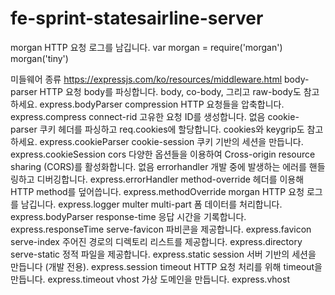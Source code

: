 # fe-sprint-statesairline-server 
morgan	HTTP 요청 로그를 남깁니다.
var morgan = require('morgan')
morgan('tiny')

미들웨어 종류
https://expressjs.com/ko/resources/middleware.html
body-parser	HTTP 요청 body를 파싱합니다. body, co-body, 그리고 raw-body도 참고하세요.	express.bodyParser
compression	HTTP 요청들을 압축합니다.	express.compress
connect-rid	고유한 요청 ID를 생성합니다.	없음
cookie-parser	쿠키 헤더를 파싱하고 req.cookies에 할당합니다. cookies와 keygrip도 참고하세요.	express.cookieParser
cookie-session	쿠키 기반의 세션을 만듭니다.	express.cookieSession
cors	다양한 옵션들을 이용하여 Cross-origin resource sharing (CORS)를 활성화합니다.	없음
errorhandler	개발 중에 발생하는 에러를 핸들링하고 디버깅합니다.	express.errorHandler
method-override	헤더를 이용해 HTTP method를 덮어씁니다.	express.methodOverride
morgan	HTTP 요청 로그를 남깁니다.	express.logger
multer	multi-part 폼 데이터를 처리합니다.	express.bodyParser
response-time	응답 시간을 기록합니다.	express.responseTime
serve-favicon	파비콘을 제공합니다.	express.favicon
serve-index	주어진 경로의 디렉토리 리스트를 제공합니다.	express.directory
serve-static	정적 파일을 제공합니다.	express.static
session	서버 기반의 세션을 만듭니다 (개발 전용).	express.session
timeout	HTTP 요청 처리를 위해 timeout을 만듭니다.	express.timeout
vhost	가상 도메인을 만듭니다.	express.vhost
 
